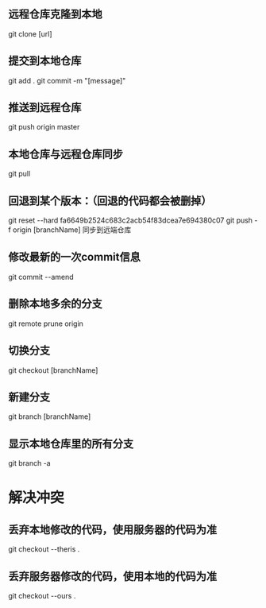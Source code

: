 

## 远程仓库克隆到本地
git clone [url]

## 提交到本地仓库
git add .
git commit -m "[message]"

## 推送到远程仓库
git push origin master

## 本地仓库与远程仓库同步
git pull

## 回退到某个版本：（回退的代码都会被删掉）
git reset --hard fa6649b2524c683c2acb54f83dcea7e694380c07
git push -f origin [branchName] 同步到远端仓库

## 修改最新的一次commit信息
git commit --amend

## 删除本地多余的分支
git remote prune origin


## 切换分支
git checkout [branchName]

## 新建分支
git branch [branchName]

## 显示本地仓库里的所有分支
git branch -a




# 解决冲突

## 丢弃本地修改的代码，使用服务器的代码为准
git checkout --theris .

## 丢弃服务器修改的代码，使用本地的代码为准
git checkout --ours .
















